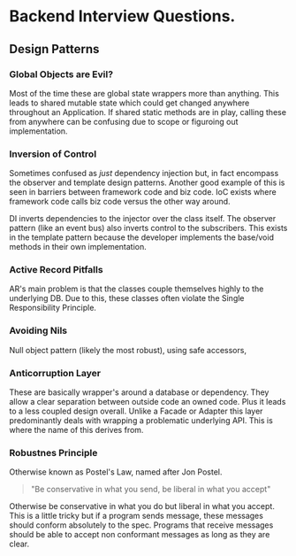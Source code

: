 # Backend Interview Questions.

## Design Patterns

### Global Objects are Evil?

Most of the time these are global state wrappers more than anything. 
This leads to shared mutable state which could get changed anywhere throughout an Application. 
If shared static methods are in play, 
calling these from anywhere can be confusing due to scope or figuroing out implementation.

### Inversion of Control

Sometimes confused as _just_ dependency injection but, 
in fact encompass the observer and template design patterns. 
Another good example of this is seen in barriers between framework code and biz code. 
IoC exists where framework code calls biz code versus the other way around.

DI inverts dependencies to the injector over the class itself. 
The observer pattern (like an event bus) also inverts control to the subscribers. 
This exists in the template pattern because 
the developer implements the base/void methods in their own implementation.

### Active Record Pitfalls

AR's main problem is that the classes couple themselves highly to the underlying DB. 
Due to this, these classes often violate the Single Responsibility Principle.

### Avoiding Nils

Null object pattern (likely the most robust), 
using safe accessors, 

### Anticorruption Layer

These are basically wrapper's around a database or dependency. 
They allow a clear separation between outside code an owned code. 
Plus it leads to a less coupled design overall. 
Unlike a Facade or Adapter this layer predominantly deals with wrapping a problematic underlying API. 
This is where the name of this derives from.

### Robustnes Principle

Otherwise known as Postel's Law, 
named after Jon Postel.

> "Be conservative in what you send, be liberal in what you accept"

Otherwise be conservative in what you do but liberal in what you accept. 
This is a little tricky but if a program sends message, 
these messages should conform absolutely to the spec. 
Programs that receive messages should be able to accept non conformant messages as long as they are clear.
